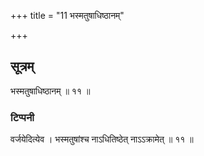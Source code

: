 +++
title = "11 भस्मतुषाधिष्ठानम्"

+++
## सूत्रम्
भस्मतुषाधिष्ठानम् ॥ ११ ॥  
### टिप्पनी
वर्जयेदित्येव । भस्मतुषांश्च नाऽधितिष्ठेत् नाऽऽक्रामेत् ॥ ११ ॥  
